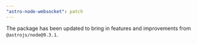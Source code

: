 ```yaml
---
"astro-node-websocket": patch
---
```


The package has been updated to bring in features and improvements from `@astrojs/node@9.3.1`.
